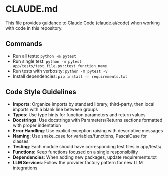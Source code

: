 # CLAUDE.md

This file provides guidance to Claude Code (claude.ai/code) when working with code in this repository.

## Commands
- Run all tests: `python -m pytest`
- Run single test: `python -m pytest app/tests/test_file.py::test_function_name`
- Run tests with verbosity: `python -m pytest -v`
- Install dependencies: `pip install -r requirements.txt`

## Code Style Guidelines
- **Imports**: Organize imports by standard library, third-party, then local imports with a blank line between groups
- **Types**: Use type hints for function parameters and return values
- **Docstrings**: Use docstrings with Parameters/Returns sections formatted with proper indentation
- **Error Handling**: Use explicit exception raising with descriptive messages
- **Naming**: Use snake_case for variables/functions, PascalCase for classes
- **Testing**: Each module should have corresponding test files in app/tests/
- **Functions**: Keep functions focused on a single responsibility
- **Dependencies**: When adding new packages, update requirements.txt
- **LLM Services**: Follow the provider factory pattern for new LLM integrations
